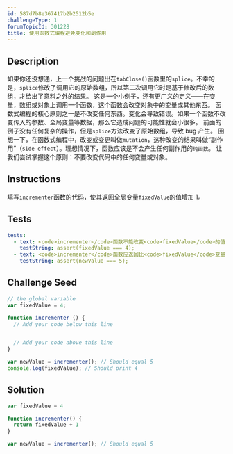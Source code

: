 ```yaml
---
id: 587d7b8e367417b2b2512b5e
challengeType: 1
forumTopicId: 301228
title: 使用函数式编程避免变化和副作用
---
```


## Description
<section id='description'>
如果你还没想通，上一个挑战的问题出在<code>tabClose()</code>函数里的<code>splice</code>。不幸的是，<code>splice</code>修改了调用它的原始数组，所以第二次调用它时是基于修改后的数组，才给出了意料之外的结果。
这是一个小例子，还有更广义的定义——在变量，数组或对象上调用一个函数，这个函数会改变对象中的变量或其他东西。
函数式编程的核心原则之一是不改变任何东西。变化会导致错误。如果一个函数不改变传入的参数、全局变量等数据，那么它造成问题的可能性就会小很多。
前面的例子没有任何复杂的操作，但是<code>splice</code>方法改变了原始数组，导致 bug 产生。
回想一下，在函数式编程中，改变或变更叫做<code>mutation</code>，这种改变的结果叫做“副作用”（<code>side effect</code>）。理想情况下，函数应该是不会产生任何副作用的<code>纯函数</code>。
让我们尝试掌握这个原则：不要改变代码中的任何变量或对象。
</section>

## Instructions
<section id='instructions'>
填写<code>incrementer</code>函数的代码，使其返回全局变量<code>fixedValue</code>的值增加 1。
</section>

## Tests
<section id='tests'>

```yml
tests:
  - text: <code>incrementer</code>函数不能改变<code>fixedValue</code>的值。
    testString: assert(fixedValue === 4);
  - text: <code>incrementer</code>函数应返回比<code>fixedValue</code>变量更大的值。
    testString: assert(newValue === 5);

```

</section>

## Challenge Seed
<section id='challengeSeed'>

<div id='js-seed'>

```js
// the global variable
var fixedValue = 4;

function incrementer () {
  // Add your code below this line


  // Add your code above this line
}

var newValue = incrementer(); // Should equal 5
console.log(fixedValue); // Should print 4
```

</div>



</section>

## Solution
<section id='solution'>

```js
var fixedValue = 4

function incrementer() {
  return fixedValue + 1
}

var newValue = incrementer(); // Should equal 5
```

</section>
